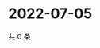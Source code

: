 # 2022-07-05

共 0 条

<!-- BEGIN WEIBO -->
<!-- 最后更新时间 Tue Jul 05 2022 06:14:50 GMT+0800 (China Standard Time) -->

<!-- END WEIBO -->

